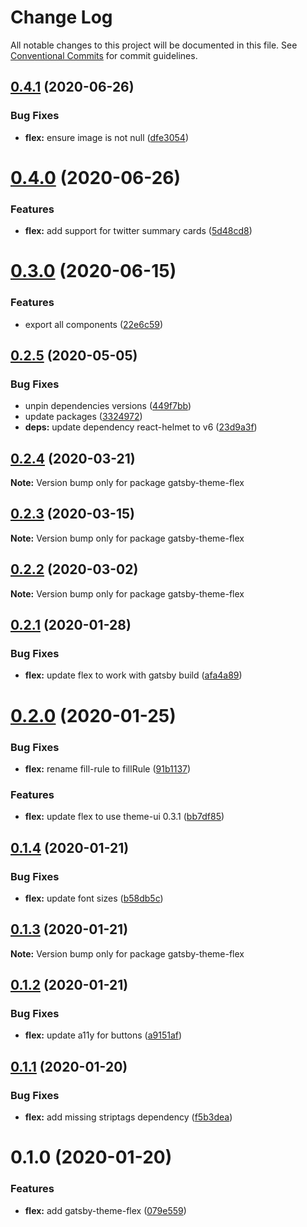# Change Log

All notable changes to this project will be documented in this file.
See [Conventional Commits](https://conventionalcommits.org) for commit guidelines.

## [0.4.1](https://github.com/arshad/gatsby-themes/compare/gatsby-theme-flex@0.4.0...gatsby-theme-flex@0.4.1) (2020-06-26)


### Bug Fixes

* **flex:** ensure image is not null ([dfe3054](https://github.com/arshad/gatsby-themes/commit/dfe3054f3afae9b09e7ab58b354d7dd3185b8ac5))





# [0.4.0](https://github.com/arshad/gatsby-themes/compare/gatsby-theme-flex@0.3.0...gatsby-theme-flex@0.4.0) (2020-06-26)


### Features

* **flex:** add support for twitter summary cards ([5d48cd8](https://github.com/arshad/gatsby-themes/commit/5d48cd8d8d18530c2bf0f7d46481498e2d085e9b))





# [0.3.0](https://github.com/arshad/gatsby-themes/compare/gatsby-theme-flex@0.2.5...gatsby-theme-flex@0.3.0) (2020-06-15)


### Features

* export all components ([22e6c59](https://github.com/arshad/gatsby-themes/commit/22e6c594d53ca4e54acde0db5f763944f74a2b9f))





## [0.2.5](https://github.com/arshad/gatsby-themes/compare/gatsby-theme-flex@0.2.4...gatsby-theme-flex@0.2.5) (2020-05-05)


### Bug Fixes

* unpin dependencies versions ([449f7bb](https://github.com/arshad/gatsby-themes/commit/449f7bb84cc2fd566f065b3d96c28a7ab64a1de8))
* update packages ([3324972](https://github.com/arshad/gatsby-themes/commit/3324972976ec6a766b24078e1ec3b4a6414ae211))
* **deps:** update dependency react-helmet to v6 ([23d9a3f](https://github.com/arshad/gatsby-themes/commit/23d9a3fa8db98198e6a53b4fccc209cf40147b8b))





## [0.2.4](https://github.com/arshad/gatsby-themes/compare/gatsby-theme-flex@0.2.3...gatsby-theme-flex@0.2.4) (2020-03-21)

**Note:** Version bump only for package gatsby-theme-flex





## [0.2.3](https://github.com/arshad/gatsby-themes/compare/gatsby-theme-flex@0.2.2...gatsby-theme-flex@0.2.3) (2020-03-15)

**Note:** Version bump only for package gatsby-theme-flex





## [0.2.2](https://github.com/arshad/gatsby-themes/compare/gatsby-theme-flex@0.2.1...gatsby-theme-flex@0.2.2) (2020-03-02)

**Note:** Version bump only for package gatsby-theme-flex





## [0.2.1](https://github.com/arshad/gatsby-themes/compare/gatsby-theme-flex@0.2.0...gatsby-theme-flex@0.2.1) (2020-01-28)


### Bug Fixes

* **flex:** update flex to work with gatsby build ([afa4a89](https://github.com/arshad/gatsby-themes/commit/afa4a890b60271759b3360b7e542b0594a144a43))





# [0.2.0](https://github.com/arshad/gatsby-themes/compare/gatsby-theme-flex@0.1.4...gatsby-theme-flex@0.2.0) (2020-01-25)


### Bug Fixes

* **flex:** rename fill-rule to fillRule ([91b1137](https://github.com/arshad/gatsby-themes/commit/91b1137bc3077da7693a6e30815f6c9c5d8a0554))


### Features

* **flex:** update flex to use theme-ui 0.3.1 ([bb7df85](https://github.com/arshad/gatsby-themes/commit/bb7df85d37034aee1bc6e1c1659eb7ea0c86b60d))





## [0.1.4](https://github.com/arshad/gatsby-themes/compare/gatsby-theme-flex@0.1.3...gatsby-theme-flex@0.1.4) (2020-01-21)


### Bug Fixes

* **flex:** update font sizes ([b58db5c](https://github.com/arshad/gatsby-themes/commit/b58db5ca5587313a6b17d3ac04129df7a3381785))





## [0.1.3](https://github.com/arshad/gatsby-themes/compare/gatsby-theme-flex@0.1.2...gatsby-theme-flex@0.1.3) (2020-01-21)

**Note:** Version bump only for package gatsby-theme-flex





## [0.1.2](https://github.com/arshad/gatsby-themes/compare/gatsby-theme-flex@0.1.1...gatsby-theme-flex@0.1.2) (2020-01-21)


### Bug Fixes

* **flex:** update a11y for buttons ([a9151af](https://github.com/arshad/gatsby-themes/commit/a9151af381466e5f5cc7cff14a8a08bb752235ca))





## [0.1.1](https://github.com/arshad/gatsby-themes/compare/gatsby-theme-flex@0.1.0...gatsby-theme-flex@0.1.1) (2020-01-20)

### Bug Fixes

- **flex:** add missing striptags dependency ([f5b3dea](https://github.com/arshad/gatsby-themes/commit/f5b3dea895aa41e965a7dc64884fa37217606935))

# 0.1.0 (2020-01-20)

### Features

- **flex:** add gatsby-theme-flex ([079e559](https://github.com/arshad/gatsby-themes/commit/079e55914791f735cbbfe492dd6bb0b3d9ac12ad))
